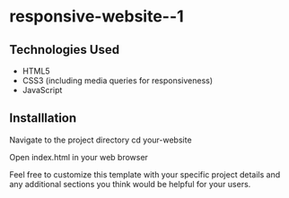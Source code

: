 # responsive-website--1





## Technologies Used

- HTML5
- CSS3 (including media queries for responsiveness)
- JavaScript 
  

## Installlation

 Navigate to the project directory
cd your-website

 Open index.html in your web browser
























Feel free to customize this template with your specific project details and any additional sections you think would be helpful for your users.
